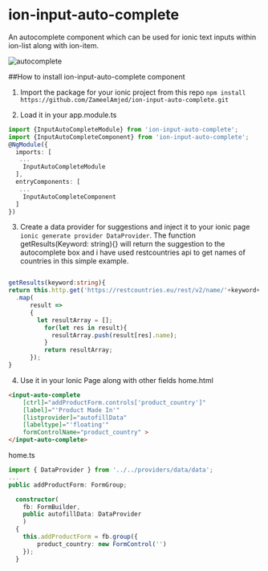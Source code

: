 # ion-input-auto-complete
An autocomplete component which can be used for ionic text inputs within ion-list along with ion-item.

![autocomplete](https://thumbs.gfycat.com/SmoggyDaringFoxhound-size_restricted.gif)

##How to install ion-input-auto-complete component
1. Import the package for your ionic project from this repo
`npm install https://github.com/ZameelAmjed/ion-input-auto-complete.git`

2. Load it in your app.module.ts
```typescript
import {InputAutoCompleteModule} from 'ion-input-auto-complete';
import {InputAutoCompleteComponent} from 'ion-input-auto-complete';
@NgModule({
  imports: [
   ...
    InputAutoCompleteModule
  ],
  entryComponents: [
   ...
    InputAutoCompleteComponent
  ]
})
```

3. Create a data provider for suggestions and inject it to your ionic page `ionic generate provider DataProvider`. The function getResults(Keyword: string){} will return the suggestion to the autocomplete box and i have used restcountries api to get names of countries in this simple example.
```typescript

getResults(keyword:string){
return this.http.get('https://restcountries.eu/rest/v2/name/'+keyword+'?fields=name;')
  .map(
      result =>
      {
        let resultArray = [];
          for(let res in result){
            resultArray.push(result[res].name);
          }
          return resultArray;
      });
}
```

4. Use it in your Ionic Page along with other fields 
home.html
```html
<input-auto-complete
    [ctrl]="addProductForm.controls['product_country']"
    [label]="'Product Made In'"
    [listprovider]="autofillData"
    [labeltype]="'floating'"
    formControlName="product_country" >
</input-auto-complete>
```
home.ts
```typescript
import { DataProvider } from '../../providers/data/data';
...
public addProductForm: FormGroup;

  constructor(
  	fb: FormBuilder,
  	public autofillData: DataProvider
  	)
  {
  	this.addProductForm = fb.group({
        product_country: new FormControl('')
    });
  }
  ```
